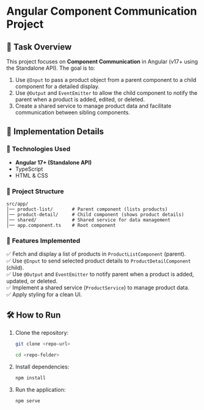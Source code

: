 # Angular Component Communication Project

## 📌 Task Overview
This project focuses on **Component Communication** in Angular (v17+ using the Standalone API). The goal is to:

1. Use `@Input` to pass a product object from a parent component to a child component for a detailed display.
2. Use `@Output` and `EventEmitter` to allow the child component to notify the parent when a product is added, edited, or deleted.
3. Create a shared service to manage product data and facilitate communication between sibling components.

## 🚀 Implementation Details
### 🔹 **Technologies Used**
- **Angular 17+ (Standalone API)**
- TypeScript
- HTML & CSS

### 🔹 **Project Structure**
```plaintext
src/app/
│── product-list/       # Parent component (lists products)
│── product-detail/     # Child component (shows product details)
│── shared/             # Shared service for data management
│── app.component.ts    # Root component
```

### 🔹 **Features Implemented**
✅ Fetch and display a list of products in `ProductListComponent` (parent).  
✅ Use `@Input` to send selected product details to `ProductDetailComponent` (child).  
✅ Use `@Output` and `EventEmitter` to notify parent when a product is added, updated, or deleted.  
✅ Implement a shared service (`ProductService`) to manage product data.  
✅ Apply styling for a clean UI. 

## 🛠 How to Run
1. Clone the repository:
   ```sh
   git clone <repo-url>
   ```
   ```sh
   cd <repo-folder>
   ```
2. Install dependencies:
   ```sh
   npm install
   ```
4. Run the application:
   ```sh
   npm serve
   ```
